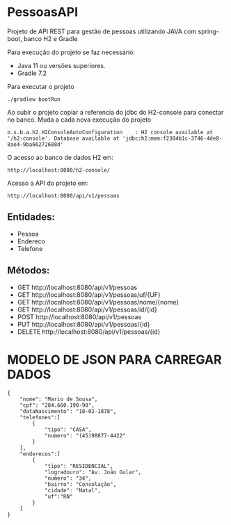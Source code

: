 # PessoasAPI

Projeto de API REST para gestão de pessoas utilizando JAVA com spring-boot, banco H2 e Gradle

Para execução do projeto se faz necessário:

* Java 11 ou versões superiores.
* Gradle 7.2

Para executar o projeto
```shell script
./gradlew bootRun
```

Ao subir o projeto copiar a referencia do jdbc do H2-console para conectar no banco. Muda a cada nova execução do projeto
```shell script
o.s.b.a.h2.H2ConsoleAutoConfiguration    : H2 console available at '/h2-console'. Database available at 'jdbc:h2:mem:f2304b1c-3746-4de8-8ae4-9ba66272688d'
```

O acesso ao banco de dados H2 em:
```shell script
http://localhost:8080/h2-console/
```

Acesso a API do projeto em:
```shell script
http://localhost:8080/api/v1/pessoas
```

## Entidades:

* Pessoa
* Endereco
* Telefone

## Métodos:

* GET http://localhost:8080/api/v1/pessoas
* GET http://localhost:8080/api/v1/pessoas/uf/{UF}
* GET http://localhost:8080/api/v1/pessoas/nome/{nome}
* GET http://localhost:8080/api/v1/pessoas/id/{id}
* POST http://localhost:8080/api/v1/pessoas
* PUT http://localhost:8080/api/v1/pessoas/{id}
* DELETE http://localhost:8080/api/v1/pessoas/{id}

# MODELO DE JSON PARA CARREGAR DADOS
    
    {
        "nome": "Mario de Sousa",
        "cpf": "284.660.190-90",
        "dataNascimento": "18-02-1878",
        "telefones":[
            {
                "tipo": "CASA",
                "numero": "(45)98877-4422"
            }
        ],
        "enderecos":[
            {
                "tipo": "RESIDENCIAL",
                "logradouro": "Av. João Gular",
                "numero": "34",
                "bairro": "Consolação",                
                "cidade": "Natal",
                "uf":"RN"           
            }
        ]
    }
